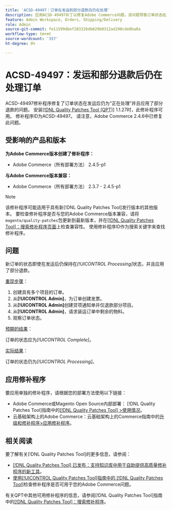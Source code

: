 ```yaml
---
title: 'ACSD-49497：订单在发运和部分退款后仍在处理'
description: 应用ACSD-49497补丁以修复Adobe Commerce问题，该问题导致订单状态在发运后仍为“正在处理”，并且应用了部分退款。
feature: Admin Workspace, Orders, Shipping/Delivery
role: Admin
source-git-commit: fe11599dbef283326db029b0312ad290cde0ba0a
workflow-type: tm+mt
source-wordcount: '357'
ht-degree: 0%

---
```


# ACSD-49497：发运和部分退款后仍在处理订单

ACSD-49497修补程序修复了订单状态在发运后仍为“正在处理”并且应用了部分退款的问题。 安装[[!DNL Quality Patches Tool (QPT)]](https://experienceleague.adobe.com/en/docs/commerce-knowledge-base/kb/announcements/commerce-announcements/magento-quality-patches-released-new-tool-to-self-serve-quality-patches) 1.1.27时，此修补程序可用。 修补程序ID为ACSD-49497。 请注意，Adobe Commerce 2.4.6中已修复此问题。

## 受影响的产品和版本

**为Adobe Commerce版本创建了修补程序：**

* Adobe Commerce（所有部署方法） 2.4.5-p1

**与Adobe Commerce版本兼容：**

* Adobe Commerce（所有部署方法） 2.3.7 - 2.4.5-p1

>[!NOTE]
>
>该修补程序可能适用于具有新[!DNL Quality Patches Tool]发行版本的其他版本。 要检查修补程序是否与您的Adobe Commerce版本兼容，请将`magento/quality-patches`包更新到最新版本，并在[[!DNL Quality Patches Tool]：搜索修补程序页面](https://experienceleague.adobe.com/tools/commerce-quality-patches/index.html)上检查兼容性。 使用修补程序ID作为搜索关键字来查找修补程序。

## 问题

新订单的状态即使在发运后仍保持在&#x200B;*[!UICONTROL Processing]*&#x200B;状态，并且应用了部分退款。

<u>重现步骤</u>：

1. 创建具有多个项目的订单。
1. 从&#x200B;**[!UICONTROL Admin]**，为订单创建发票。
1. 从&#x200B;**[!UICONTROL Admin]**&#x200B;创建贷项通知单并仅退款部分项目。
1. 从&#x200B;**[!UICONTROL Admin]**，请求装运订单中剩余的物料。
1. 观察订单状态。

<u>预期的结果</u>：

订单的状态应为&#x200B;*[!UICONTROL Complete]*。

<u>实际结果</u>：

订单的状态仍为&#x200B;*[!UICONTROL Processing]*。

## 应用修补程序

要应用单独的修补程序，请根据您的部署方法使用以下链接：

* Adobe Commerce或Magento Open Source内部部署： [!DNL Quality Patches Tool]指南中的[[!DNL Quality Patches Tool] >使用情况](/help/tools/quality-patches-tool/usage.md)。
* 云基础架构上的Adobe Commerce：云基础架构上的Commerce指南中的[升级和修补程序>应用修补程序](https://experienceleague.adobe.com/docs/commerce-cloud-service/user-guide/develop/upgrade/apply-patches.html)。

## 相关阅读

要了解有关[!DNL Quality Patches Tool]的更多信息，请参阅：

* [[!DNL Quality Patches Tool] 已发布：支持知识库中用于自助提供高质量修补程序的新工具](https://experienceleague.adobe.com/en/docs/commerce-knowledge-base/kb/announcements/commerce-announcements/magento-quality-patches-released-new-tool-to-self-serve-quality-patches)。
* [使用[!UICONTROL Quality Patches Tool]指南中的 [!DNL Quality Patches Tool]](/help/tools/quality-patches-tool/patches-available-in-qpt/check-patch-for-magento-issue-with-magento-quality-patches.md)检查修补程序是否可用于您的Adobe Commerce问题。


有关QPT中其他可用修补程序的信息，请参阅[!DNL Quality Patches Tool]指南中的[[!DNL Quality Patches Tool]：搜索修补程序](https://experienceleague.adobe.com/tools/commerce-quality-patches/index.html)。
